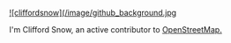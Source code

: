 [![cliffordsnow](/image/github_background.jpg](https://www.snowandsnow.us)

I'm Clifford Snow, an active contributor to [OpenStreetMap.](https://openstreetmap.org)


